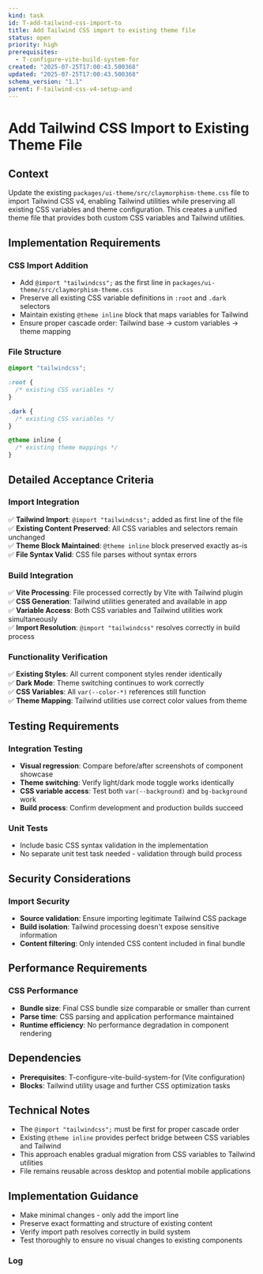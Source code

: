 ```yaml
---
kind: task
id: T-add-tailwind-css-import-to
title: Add Tailwind CSS import to existing theme file
status: open
priority: high
prerequisites:
  - T-configure-vite-build-system-for
created: "2025-07-25T17:00:43.500368"
updated: "2025-07-25T17:00:43.500368"
schema_version: "1.1"
parent: F-tailwind-css-v4-setup-and
---
```


# Add Tailwind CSS Import to Existing Theme File

## Context

Update the existing `packages/ui-theme/src/claymorphism-theme.css` file to import Tailwind CSS v4, enabling Tailwind utilities while preserving all existing CSS variables and theme configuration. This creates a unified theme file that provides both custom CSS variables and Tailwind utilities.

## Implementation Requirements

### CSS Import Addition

- Add `@import "tailwindcss";` as the first line in `packages/ui-theme/src/claymorphism-theme.css`
- Preserve all existing CSS variable definitions in `:root` and `.dark` selectors
- Maintain existing `@theme inline` block that maps variables for Tailwind
- Ensure proper cascade order: Tailwind base → custom variables → theme mapping

### File Structure

```css
@import "tailwindcss";

:root {
  /* existing CSS variables */
}

.dark {
  /* existing CSS variables */
}

@theme inline {
  /* existing theme mappings */
}
```

## Detailed Acceptance Criteria

### Import Integration

✅ **Tailwind Import**: `@import "tailwindcss";` added as first line of the file  
✅ **Existing Content Preserved**: All CSS variables and selectors remain unchanged  
✅ **Theme Block Maintained**: `@theme inline` block preserved exactly as-is  
✅ **File Syntax Valid**: CSS file parses without syntax errors

### Build Integration

✅ **Vite Processing**: File processed correctly by Vite with Tailwind plugin  
✅ **CSS Generation**: Tailwind utilities generated and available in app  
✅ **Variable Access**: Both CSS variables and Tailwind utilities work simultaneously  
✅ **Import Resolution**: `@import "tailwindcss"` resolves correctly in build process

### Functionality Verification

✅ **Existing Styles**: All current component styles render identically  
✅ **Dark Mode**: Theme switching continues to work correctly  
✅ **CSS Variables**: All `var(--color-*)` references still function  
✅ **Theme Mapping**: Tailwind utilities use correct color values from theme

## Testing Requirements

### Integration Testing

- **Visual regression**: Compare before/after screenshots of component showcase
- **Theme switching**: Verify light/dark mode toggle works identically
- **CSS variable access**: Test both `var(--background)` and `bg-background` work
- **Build process**: Confirm development and production builds succeed

### Unit Tests

- Include basic CSS syntax validation in the implementation
- No separate unit test task needed - validation through build process

## Security Considerations

### Import Security

- **Source validation**: Ensure importing legitimate Tailwind CSS package
- **Build isolation**: Tailwind processing doesn't expose sensitive information
- **Content filtering**: Only intended CSS content included in final bundle

## Performance Requirements

### CSS Performance

- **Bundle size**: Final CSS bundle size comparable or smaller than current
- **Parse time**: CSS parsing and application performance maintained
- **Runtime efficiency**: No performance degradation in component rendering

## Dependencies

- **Prerequisites**: T-configure-vite-build-system-for (Vite configuration)
- **Blocks**: Tailwind utility usage and further CSS optimization tasks

## Technical Notes

- The `@import "tailwindcss";` must be first for proper cascade order
- Existing `@theme inline` provides perfect bridge between CSS variables and Tailwind
- This approach enables gradual migration from CSS variables to Tailwind utilities
- File remains reusable across desktop and potential mobile applications

## Implementation Guidance

- Make minimal changes - only add the import line
- Preserve exact formatting and structure of existing content
- Verify import path resolves correctly in build system
- Test thoroughly to ensure no visual changes to existing components

### Log
